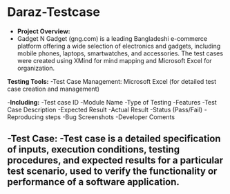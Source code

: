# Daraz-Testcase
- **Project Overview:**
- Gadget N Gadget (gng.com) is a leading Bangladeshi e-commerce platform offering a wide selection of electronics and gadgets, including mobile phones, laptops, smartwatches, and accessories. The test cases were created using XMind for mind mapping and Microsoft Excel for organization.

**Testing Tools:**
-Test Case Management: Microsoft Excel (for detailed test case creation and management)

-**Including:**
-Test case ID
-Module Name
-Type of Testing
-Features
-Test Case Description
-Expected Result
-Actual Result
-Status (Pass/Fail)
-Reproducing steps
-Bug Screenshots
-Developer Coments

-**Test Case:**
-Test case is a detailed specification of inputs, execution conditions, testing procedures, and expected results for a particular test scenario, used to verify the functionality or performance of a software application.
-
